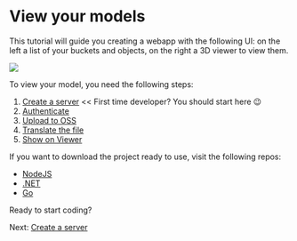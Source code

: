# View your models

This tutorial will guide you creating a webapp with the following UI: on the left a list of your buckets and objects, on the right a 3D viewer to view them.

![](_media/tutorials/run_sample_viewmodels.gif)

To view your model, you need the following steps:

1. [Create a server](environment/setup/) << First time developer? You should start here :wink:
2. [Authenticate](oauth/2legged/)
3. [Upload to OSS](datamanagement/oss/)
4. [Translate the file](modelderivative/)
5. [Show on Viewer](viewer/)


If you want to download the project ready to use, visit the following repos:

- [NodeJS](https://github.com/Autodesk-Forge/learn.forge.viewmodels/tree/nodejs)
- [.NET](https://github.com/Autodesk-Forge/learn.forge.viewmodels/tree/net)
- [Go](https://github.com/Autodesk-Forge/learn.forge.viewmodels/tree/go)

Ready to start coding?

Next: [Create a server](environment/setup/)